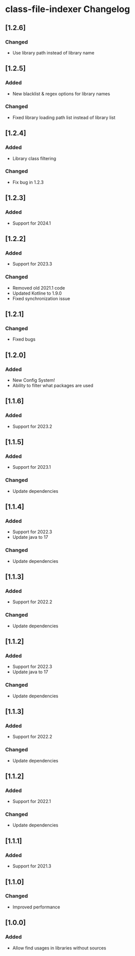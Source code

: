 <!-- Keep a Changelog guide -> https://keepachangelog.com -->

# class-file-indexer Changelog

## [1.2.6]
### Changed
- Use library path instead of library name

## [1.2.5]
### Added
- New blacklist & regex options for library names
### Changed
- Fixed library loading path list instead of library list

## [1.2.4]
### Added
- Library class filtering
### Changed
- Fix bug in 1.2.3

## [1.2.3]
### Added
- Support for 2024.1

## [1.2.2]
### Added
- Support for 2023.3
### Changed
- Removed old 2021.1 code
- Updated Kotline to 1.9.0
- Fixed synchronization issue

## [1.2.1]
### Changed
- Fixed bugs

## [1.2.0]
### Added
- New Config System! 
- Ability to filter what packages are used

## [1.1.6]
### Added
- Support for 2023.2

## [1.1.5]
### Added
- Support for 2023.1
### Changed
- Update dependencies

## [1.1.4]
### Added
- Support for 2022.3
- Update java to 17
### Changed
- Update dependencies

## [1.1.3]
### Added
- Support for 2022.2
### Changed
- Update dependencies

## [1.1.2]
### Added
- Support for 2022.3
- Update java to 17
### Changed
- Update dependencies

## [1.1.3]
### Added
- Support for 2022.2
### Changed
- Update dependencies

## [1.1.2]
### Added
- Support for 2022.1
### Changed
- Update dependencies

## [1.1.1]
### Added
- Support for 2021.3

## [1.1.0]
### Changed
- Improved performance

## [1.0.0]
### Added
- Allow find usages in libraries without sources
